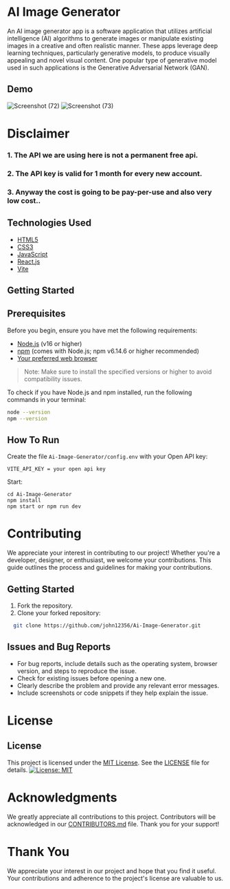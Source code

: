 # AI Image Generator

  An AI image generator app is a software application that utilizes artificial intelligence (AI) algorithms to generate images or manipulate existing images in a creative and often realistic manner. These apps leverage deep learning techniques, particularly generative models, to produce visually appealing and novel visual content. One popular type of generative model used in such applications is the Generative Adversarial Network (GAN).

## Demo
![Screenshot (72)](https://github.com/John12356/Ai-Image-Generator/assets/91779049/3ad15917-6f2e-410b-a1e5-c0c864efcd32)
![Screenshot (73)](https://github.com/John12356/Ai-Image-Generator/assets/91779049/e48764a5-7906-4c82-9e65-f827a2859f8c)

# Disclaimer

### 1. The API we are using here is not a permanent free api.
### 2. The API key is valid for 1 month for every new account.
### 3. Anyway the cost is going to be pay-per-use and also very low cost..

## Technologies Used

  - [HTML5](https://developer.mozilla.org/en-US/docs/Web/Guide/HTML/HTML5)
  - [CSS3](https://developer.mozilla.org/en-US/docs/Web/CSS)
  - [JavaScript](https://developer.mozilla.org/en-US/docs/Web/JavaScript)
  - [React.js](https://reactjs.org/)
  - [Vite](https://vitejs.dev/)
 
## Getting Started
## Prerequisites

Before you begin, ensure you have met the following requirements:

- [Node.js](https://nodejs.org/) (v16 or higher)
- [npm](https://www.npmjs.com/) (comes with Node.js; npm v6.14.6 or higher recommended)
- [Your preferred web browser](https://www.google.com/chrome/)

> Note: Make sure to install the specified versions or higher to avoid compatibility issues.

To check if you have Node.js and npm installed, run the following commands in your terminal:

```bash
node --version
npm --version
```

## How To Run
Create the file `Ai-Image-Generator/config.env` with your Open API key:

```
VITE_API_KEY = your open api key
```

Start:
```
cd Ai-Image-Generator
npm install
npm start or npm run dev
```

# Contributing
We appreciate your interest in contributing to our project! Whether you're a developer, designer, or enthusiast, we welcome your contributions. This guide outlines the process and guidelines for making your contributions.
## Getting Started

1. Fork the repository.
2. Clone your forked repository:
 ```bash
   git clone https://github.com/john12356/Ai-Image-Generator.git
```
## Issues and Bug Reports

- For bug reports, include details such as the operating system, browser version, and steps to reproduce the issue.
- Check for existing issues before opening a new one.
- Clearly describe the problem and provide any relevant error messages.
- Include screenshots or code snippets if they help explain the issue.

# License
## License

This project is licensed under the [MIT License](LICENSE). See the [LICENSE](LICENSE) file for details.
[![License: MIT](https://img.shields.io/badge/License-MIT-yellow.svg)](https://opensource.org/licenses/MIT)
  
# Acknowledgments

We greatly appreciate all contributions to this project. Contributors will be acknowledged in our [CONTRIBUTORS.md](CONTRIBUTORS.md) file. Thank you for your support!

# Thank You

We appreciate your interest in our project and hope that you find it useful. Your contributions and adherence to the project's license are valuable to us.



